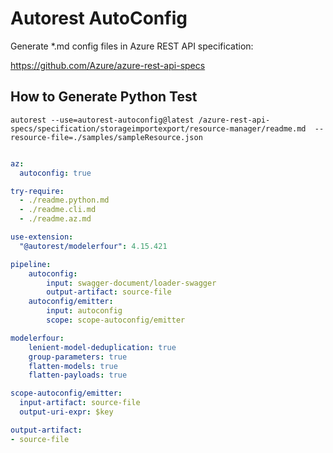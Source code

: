 # Autorest AutoConfig

Generate *.md config files in Azure REST API specification:

https://github.com/Azure/azure-rest-api-specs

## How to Generate Python Test

    autorest --use=autorest-autoconfig@latest /azure-rest-api-specs/specification/storageimportexport/resource-manager/readme.md  --resource-file=./samples/sampleResource.json

``` yaml

az:
  autoconfig: true

try-require:
  - ./readme.python.md
  - ./readme.cli.md
  - ./readme.az.md

use-extension:
  "@autorest/modelerfour": 4.15.421

pipeline:
    autoconfig:
        input: swagger-document/loader-swagger
        output-artifact: source-file
    autoconfig/emitter:
        input: autoconfig
        scope: scope-autoconfig/emitter

modelerfour:
    lenient-model-deduplication: true
    group-parameters: true
    flatten-models: true
    flatten-payloads: true

scope-autoconfig/emitter:
  input-artifact: source-file
  output-uri-expr: $key

output-artifact:
- source-file
```
